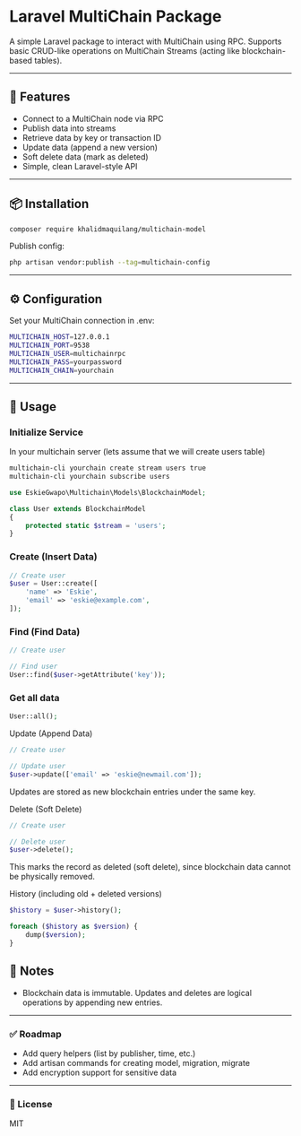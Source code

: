 # Laravel MultiChain Package
A simple Laravel package to interact with MultiChain using RPC. Supports basic CRUD-like operations on MultiChain Streams (acting like blockchain-based tables).

---

## 🚀 Features
- Connect to a MultiChain node via RPC
- Publish data into streams
- Retrieve data by key or transaction ID
- Update data (append a new version)
- Soft delete data (mark as deleted)
- Simple, clean Laravel-style API

---

## 📦 Installation
```bash
composer require khalidmaquilang/multichain-model
```
Publish config:
```bash
php artisan vendor:publish --tag=multichain-config
```

---

## ⚙️ Configuration
Set your MultiChain connection in .env:
```bash
MULTICHAIN_HOST=127.0.0.1
MULTICHAIN_PORT=9538
MULTICHAIN_USER=multichainrpc
MULTICHAIN_PASS=yourpassword
MULTICHAIN_CHAIN=yourchain
```

---

## 📖 Usage
### Initialize Service

In your multichain server (lets assume that we will create users table)
```bash
multichain-cli yourchain create stream users true
multichain-cli yourchain subscribe users
```

```php
use EskieGwapo\Multichain\Models\BlockchainModel;

class User extends BlockchainModel
{
    protected static $stream = 'users';
}
```

### Create (Insert Data)
```php
// Create user
$user = User::create([
    'name' => 'Eskie',
    'email' => 'eskie@example.com',
]);
```

### Find (Find Data)
```php
// Create user

// Find user
User::find($user->getAttribute('key'));
```

### Get all data
```php
User::all();
```

Update (Append Data)
```php
// Create user

// Update user
$user->update(['email' => 'eskie@newmail.com']);
```

Updates are stored as new blockchain entries under the same key.

Delete (Soft Delete)
```php
// Create user

// Delete user
$user->delete();
```

This marks the record as deleted (soft delete), since blockchain data cannot be physically removed.

History (including old + deleted versions)
```php
$history = $user->history();

foreach ($history as $version) {
    dump($version);
}
```

## 📌 Notes
- Blockchain data is immutable. Updates and deletes are logical operations by appending new entries.

---

### ✅ Roadmap
- Add query helpers (list by publisher, time, etc.)
- Add artisan commands for creating model, migration, migrate
- Add encryption support for sensitive data

---

### 📜 License

MIT